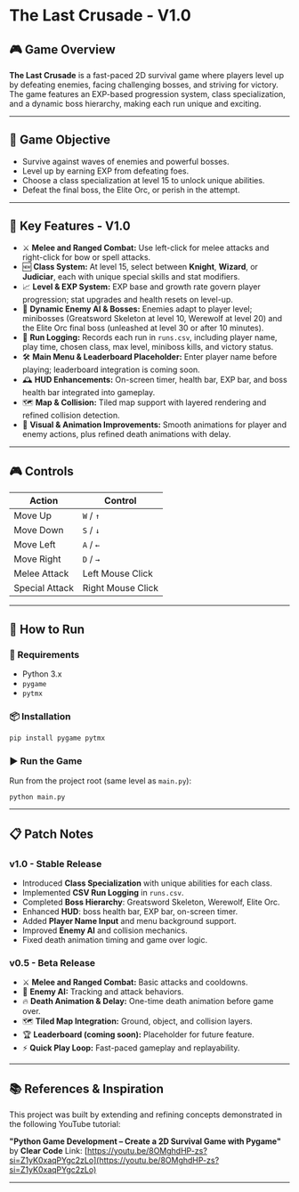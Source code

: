 # The Last Crusade - V1.0

## 🎮 Game Overview

**The Last Crusade** is a fast-paced 2D survival game where players level up by defeating enemies, facing challenging bosses, and striving for victory. The game features an EXP-based progression system, class specialization, and a dynamic boss hierarchy, making each run unique and exciting.

---

## 🎯 Game Objective

* Survive against waves of enemies and powerful bosses.
* Level up by earning EXP from defeating foes.
* Choose a class specialization at level 15 to unlock unique abilities.
* Defeat the final boss, the Elite Orc, or perish in the attempt.

---

## 🧩 Key Features - V1.0

* ⚔️ **Melee and Ranged Combat:** Use left-click for melee attacks and right-click for bow or spell attacks.
* 🆕 **Class System:** At level 15, select between **Knight**, **Wizard**, or **Judiciar**, each with unique special skills and stat modifiers.
* 📈 **Level & EXP System:** EXP base and growth rate govern player progression; stat upgrades and health resets on level-up.
* 🤖 **Dynamic Enemy AI & Bosses:** Enemies adapt to player level; minibosses (Greatsword Skeleton at level 10, Werewolf at level 20) and the Elite Orc final boss (unleashed at level 30 or after 10 minutes).
* 📝 **Run Logging:** Records each run in `runs.csv`, including player name, play time, chosen class, max level, miniboss kills, and victory status.
* 🛠️ **Main Menu & Leaderboard Placeholder:** Enter player name before playing; leaderboard integration is coming soon.
* 🕰️ **HUD Enhancements:** On-screen timer, health bar, EXP bar, and boss health bar integrated into gameplay.
* 🗺️ **Map & Collision:** Tiled map support with layered rendering and refined collision detection.
* 🎨 **Visual & Animation Improvements:** Smooth animations for player and enemy actions, plus refined death animations with delay.

---

## 🎮 Controls

| Action         | Control           |
| -------------- | ----------------- |
| Move Up        | `W` / `↑`         |
| Move Down      | `S` / `↓`         |
| Move Left      | `A` / `←`         |
| Move Right     | `D` / `→`         |
| Melee Attack   | Left Mouse Click  |
| Special Attack | Right Mouse Click |

---

## 🚀 How to Run

### 🧰 Requirements

* Python 3.x
* `pygame`
* `pytmx`

### 📦 Installation

```bash
pip install pygame pytmx
```

### ▶️ Run the Game

Run from the project root (same level as `main.py`):

```bash
python main.py
```

---

## 📋 Patch Notes

### v1.0 - Stable Release

* Introduced **Class Specialization** with unique abilities for each class.
* Implemented **CSV Run Logging** in `runs.csv`.
* Completed **Boss Hierarchy**: Greatsword Skeleton, Werewolf, Elite Orc.
* Enhanced **HUD**: boss health bar, EXP bar, on-screen timer.
* Added **Player Name Input** and menu background support.
* Improved **Enemy AI** and collision mechanics.
* Fixed death animation timing and game over logic.

### v0.5 - Beta Release

* ⚔️ **Melee and Ranged Combat:** Basic attacks and cooldowns.
* 🧠 **Enemy AI:** Tracking and attack behaviors.
* 🔥 **Death Animation & Delay:** One-time death animation before game over.
* 🗺️ **Tiled Map Integration:** Ground, object, and collision layers.
* 🏆 **Leaderboard (coming soon):** Placeholder for future feature.
* ⚡ **Quick Play Loop:** Fast-paced gameplay and replayability.

---

## 📚 References & Inspiration

This project was built by extending and refining concepts demonstrated in the following YouTube tutorial:

**"Python Game Development – Create a 2D Survival Game with Pygame"**
by **Clear Code**
Link: [https://youtu.be/8OMghdHP-zs?si=Z1yK0xaqPYgc2zLo](https://youtu.be/8OMghdHP-zs?si=Z1yK0xaqPYgc2zLo)

---
